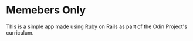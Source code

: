 # Memebers Only

This is a simple app made using Ruby on Rails as part of the Odin Project's curriculum.
